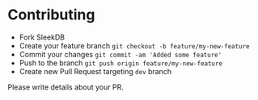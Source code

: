 <!--METADATA
{
    "title": "Contributing",
    "url": "contributing",
    "icon": "heart"
}
!METADATA-->

# Contributing

- Fork SleekDB
- Create your feature branch `git checkout -b feature/my-new-feature`
- Commit your changes `git commit -am 'Added some feature'`
- Push to the branch `git push origin feature/my-new-feature`
- Create new Pull Request targeting `dev` branch

Please write details about your PR.
